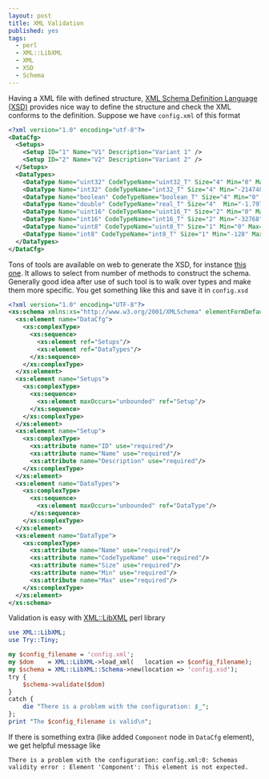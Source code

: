 ```yaml
---
layout: post
title: XML Validation
published: yes
tags:
  - perl
  - XML::LibXML
  - XML
  - XSD
  - Schema
---
```

Having a XML file with defined structure, [XML Schema Definition Language (XSD)][1] provides nice way to define the structure and check the XML conforms to the definition. Suppose we have `config.xml` of this format

```xml
<?xml version="1.0" encoding="utf-8"?>
<DataCfg>
  <Setups>
    <Setup ID="1" Name="V1" Description="Variant 1" />
    <Setup ID="2" Name="V2" Description="Variant 2" />
  </Setups>
  <DataTypes>
    <DataType Name="uint32" CodeTypeName="uint32_T" Size="4" Min="0" Max="4294967295" />
    <DataType Name="int32" CodeTypeName="int32_T" Size="4" Min="-2147483648" Max="2147483647" />
    <DataType Name="boolean" CodeTypeName="boolean_T" Size="4" Min="0" Max="1" />
    <DataType Name="double" CodeTypeName="real_T" Size="4"  Min="-1.79769313486231e+308" Max="1.79769313486231e+308"/>
    <DataType Name="uint16" CodeTypeName="uint16_T" Size="2" Min="0" Max="65535" />
    <DataType Name="int16" CodeTypeName="int16_T" Size="2" Min="-32768" Max="32767" />
    <DataType Name="uint8" CodeTypeName="uint8_T" Size="1" Min="0" Max="255" />
    <DataType Name="int8" CodeTypeName="int8_T" Size="1" Min="-128" Max="127" />
  </DataTypes>
</DataCfg>
```

Tons of tools are available on web to generate the XSD, for instance [this one](https://www.freeformatter.com/xsd-generator.html). It allows to select from number of methods to construct the schema. Generally good idea after use of such tool is to walk over types and make them more specific. You get something like this and save it in `config.xsd` 

```xml
<?xml version="1.0" encoding="UTF-8"?>
<xs:schema xmlns:xs="http://www.w3.org/2001/XMLSchema" elementFormDefault="qualified">
  <xs:element name="DataCfg">
    <xs:complexType>
      <xs:sequence>
        <xs:element ref="Setups"/>
        <xs:element ref="DataTypes"/>
      </xs:sequence>
    </xs:complexType>
  </xs:element>
  <xs:element name="Setups">
    <xs:complexType>
      <xs:sequence>
        <xs:element maxOccurs="unbounded" ref="Setup"/>
      </xs:sequence>
    </xs:complexType>
  </xs:element>
  <xs:element name="Setup">
    <xs:complexType>
      <xs:attribute name="ID" use="required"/>
      <xs:attribute name="Name" use="required"/>
      <xs:attribute name="Description" use="required"/>
    </xs:complexType>
  </xs:element>
  <xs:element name="DataTypes">
    <xs:complexType>
      <xs:sequence>
        <xs:element maxOccurs="unbounded" ref="DataType"/>
      </xs:sequence>
    </xs:complexType>
  </xs:element>
  <xs:element name="DataType">
    <xs:complexType>
      <xs:attribute name="Name" use="required"/>
      <xs:attribute name="CodeTypeName" use="required"/>
      <xs:attribute name="Size" use="required"/>
      <xs:attribute name="Min" use="required"/>
      <xs:attribute name="Max" use="required"/>
    </xs:complexType>
  </xs:element>
</xs:schema>
```

Validation is easy with [XML::LibXML][2] perl library

```perl
use XML::LibXML;
use Try::Tiny;

my $config_filename = 'config.xml';
my $dom    = XML::LibXML->load_xml(   location => $config_filename);
my $schema = XML::LibXML::Schema->new(location => 'config.xsd');
try { 
    $schema->validate($dom) 
}
catch {
    die "There is a problem with the configuration: $_";
};
print "The $config_filename is valid\n";
```

If there is something extra (like added `Component` node in `DataCfg` element), we get helpful message like

```
There is a problem with the configuration: config.xml:0: Schemas validity error : Element 'Component': This element is not expected.
```

[1]: https://www.w3.org/TR/xmlschema11-1/
[2]: https://metacpan.org/pod/XML::LibXML
